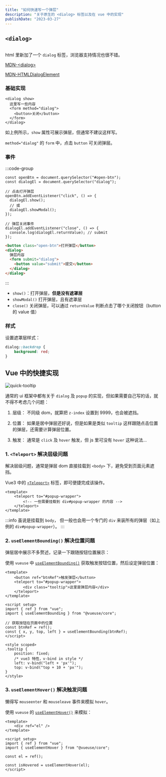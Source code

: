 ```yaml
---
title: "如何快速写一个弹层"
description: "关于原生的 <dialog> 标签以及在 vue 中的实现"
publishDate: "2023-03-27"
---
```


## `<dialog>`

![<dialog>](https://s2.loli.net/2023/03/27/mLsBDxXIAMChgkl.gif)

html 里新加了一个 `dialog` 标签，浏览器支持情况也很不错。

[MDN-\<dialog\>](https://developer.mozilla.org/zh-CN/docs/Web/HTML/Element/dialog)

[MDN-HTMLDialogElement](https://developer.mozilla.org/zh-CN/docs/Web/API/HTMLDialogElement)

### 基础实现

```html{3}
<dialog show>
  这里写一些内容
  <form method="dialog">
    <button>关闭</button>
  </form>
</dialog>
```

如上例所示，`show` 属性可展示弹层，但通常不建议这样写。

`method="dialog"` 的 `form` 中，点击 `button` 可关闭弹层。

### 事件

:::code-group

```js{6,8,12}
const openBtn = document.querySelector("#open-btn");
const dialogEl = document.querySelector("dialog");

// 点击打开弹层
openBtn.addEventListener("click", () => {
  dialogEl.show();
  // 或
  dialogEl.showModal();
});

// 弹层关闭事件
dialogEl.addEventListener("close", () => {
  console.log(dialogEl.returnValue); // submit
});
```

```html
<button class="open-btn">打开弹层</button>
<dialog>
  弹层内容
  <form submit="dialog">
    <button value="submit">提交</button>
  </dialog>
</dialog>
```

:::

- `show()`：打开弹层，**但是没有遮罩层**
- `showModal()` 打开弹层，且有遮罩层
- `close()` 关闭弹层，可以通过 `returnValue` 判断点击了哪个关闭按钮（button 的 value 值）

### 样式

设置遮罩层样式：

```css
dialog::backdrop {
	background: red;
}
```

## Vue 中的快捷实现

![quick-tooltip](https://s2.loli.net/2023/03/27/ORKqpsNJbHUw63V.gif)

通常的 ui 框架中都有关于 `dialog` 及 `popup` 的实现，但如果需要自己写的话，就不得不考虑几个问题：

1. 层级：
   不同级 dom，就算把 `z-index` 设置到 9999，也会被遮挡。

2. 位置：
   如果是居中弹层还好说，但是如果是类似 `tooltip` 这样跟随点击位置的弹层，还需要计算弹层位置。

3. 触发：
   通常是 `click` 及 `hover` 触发，但 js 里可没有 `hover` 这种说法...

### 1. `<Teleport>` 解决层级问题

解决层级问题，通常是弹层 dom 直接挂载到 `<body>` 下，避免受到页面元素遮挡。

Vue3 中的 [`<Teleport>`](https://cn.vuejs.org/api/built-in-components.html#teleport) 标签，即可便捷完成该操作。

```vue
<template>
	<teleport to="#popup-wrapper">
		<!-- 一些需要挂载到 div#popup-wrapper 的内容 -->
	</teleport>
</template>
```

:::info
虽说是挂载到 `body`， 但一般也会用一个专门的 `div` 来装所有的弹层（如上例的 `div#popup-wrapper`）。
:::

### 2. `useElementBounding()` 解决位置问题

弹层居中展示不多赘述，记录一下跟随按钮位置展示：

使用 `vueuse` 中 [`useElementBounding()`](https://vueuse.org/core/useElementBounding/) 获取触发按钮位置，然后设定弹层位置：

```vue
<template>
	<button ref="btnRef">触发弹层</button>
	<teleport to="#popup-wrapper">
		<div class="tooltip">这里是弹层内容</div>
	</teleport>
</template>

<script setup>
import { ref } from "vue";
import { useElementBounding } from "@vueuse/core";

// 获取按钮在页面中的位置
const btnRef = ref();
const { x, y, top, left } = useElementBounding(btnRef);
</script>

<style scoped>
.tooltip {
	position: fixed;
	/* vue3 特性，v-bind in style */
	left: v-bind("left + 'px'");
	top: v-bind("top + 10 + 'px'");
}
</style>
```

### 3. `useElementHover()` 解决触发问题

懒得写 `mouseenter` 和 `mouseleave` 事件来模拟 `hover`。

使用 `vueuse` 的 [`useElementHover()`](https://vueuse.org/core/useElementHover/#useelementhover) 来模拟：

```vue
<template>
	<div ref="el" />
</template>

<script setup>
import { ref } from "vue";
import { useElementHover } from "@vueuse/core";

const el = ref();

const isHovered = useElementHover(el);
</script>
```
